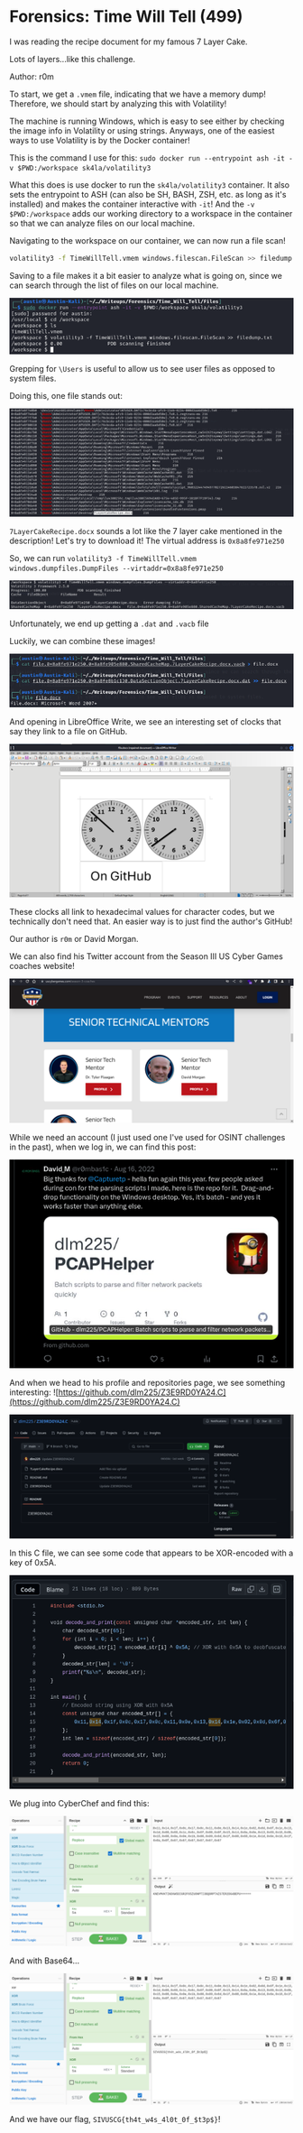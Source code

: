 # Forensics: Time Will Tell (499)

I was reading the recipe document for my famous 7 Layer Cake. 

Lots of layers...like this challenge.

Author: r0m

To start, we get a `.vmem` file, indicating that we have a memory dump! Therefore, we should start by analyzing this with Volatility!

The machine is running Windows, which is easy to see either by checking the image info in Volatility or using strings. Anyways, one of the easiest ways to use Volatility is by the Docker container!

This is the command I use for this: `sudo docker run --entrypoint ash -it -v $PWD:/workspace sk4la/volatility3`

What this does is use docker to run the `sk4la/volatility3` container. It also sets the entrypoint to ASH (can also be SH, BASH, ZSH, etc. as long as it's installed) and makes the container interactive with `-it`! And the `-v $PWD:/workspace` adds our working directory to a workspace in the container so that we can analyze files on our local machine.

Navigating to the workspace on our container, we can now run a file scan!

```bash
volatility3 -f TimeWillTell.vmem windows.filescan.FileScan >> filedump.txt
```

Saving to a file makes it a bit easier to analyze what is going on, since we can search through the list of files on our local machine.

![Image 1](Screenshots/1.png)

Grepping for `\Users` is useful to allow us to see user files as opposed to system files.

Doing this, one file stands out:

![Image 2](Screenshots/2.png)

`7LayerCakeRecipe.docx` sounds a lot like the 7 layer cake mentioned in the description! Let's try to download it! The virtual address is `0x8a8fe971e250`

So, we can run `volatility3 -f TimeWillTell.vmem windows.dumpfiles.DumpFiles --virtaddr=0x8a8fe971e250`

![Image 3](Screenshots/3.png)

Unfortunately, we end up getting a `.dat` and `.vacb` file

Luckily, we can combine these images!

![Image 4](Screenshots/4.png)

And opening in LibreOffice Write, we see an interesting set of clocks that say they link to a file on GitHub.

![Image 5](Screenshots/5.png)

These clocks all link to hexadecimal values for character codes, but we technically don't need that. An easier way is to just find the author's GitHub!

Our author is `r0m` or David Morgan. 

We can also find his Twitter account from the Season III US Cyber Games coaches website!

![Image 6](Screenshots/6.png)

While we need an account (I just used one I've used for OSINT challenges in the past), when we log in, we can find this post:

![Image 7](Screenshots/7.png)

And when we head to his profile and repositories page, we see something interesting: ![https://github.com/dlm225/Z3E9RD0YA24.C](https://github.com/dlm225/Z3E9RD0YA24.C)

![Image 8](Screenshots/8.png)

In this C file, we can see some code that appears to be XOR-encoded with a key of 0x5A.

![Image 9](Screenshots/9.png)

We plug into CyberChef and find this:

![Image 10](Screenshots/10.png)

And with Base64...

![Image 11](Screenshots/11.png)

And we have our flag, `SIVUSCG{th4t_w4s_4l0t_0f_$t3p$}`!